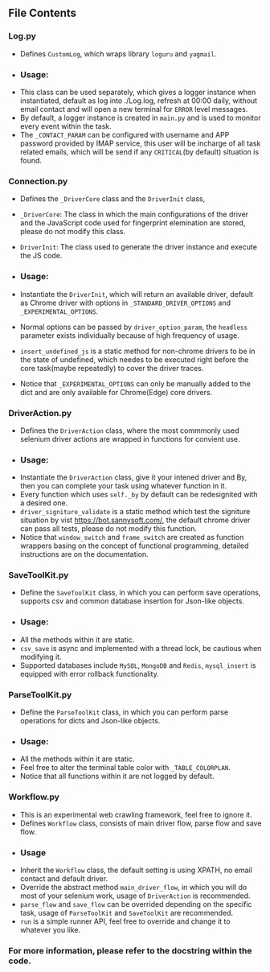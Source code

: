 ## File Contents
### Log.py
- Defines `CustomLog`, which wraps library `loguru` and `yagmail`.
- ### Usage:
- This class can be used separately, which gives a logger instance when instantiated, default as 
log into ./Log.log, refresh at 00:00 daily, without email contact and will open a new terminal for `ERROR`
level messages.
- By default, a logger instance is created in `main.py` and is used to monitor every event within the task.
- The `_CONTACT_PARAM` can be configured with username and APP password provided by 
IMAP service, this user will be incharge of all task related emails, which will be send if any `CRITICAL`(by default)
situation is found.

### Connection.py
- Defines the `_DriverCore` class and the `DriverInit` class, 
- `_DriverCore`: The class in which the main configurations of the driver and the JavaScript code used for 
fingerprint elemination are stored, please do not modify this class.
- `DriverInit`: The class used to generate the driver instance and execute the JS code.

- ### Usage:
- Instantiate the `DriverInit`, which will return an available driver, default as Chrome driver with 
options in `_STANDARD_DRIVER_OPTIONS` and `_EXPERIMENTAL_OPTIONS`.
- Normal options can be passed by `driver_option_param`, the `headless` parameter exists individually
because of high frequency of usage.
- `insert_undefined_js` is a static method for non-chrome drivers to be in the state of undefined, which 
needes to be executed right before the core task(maybe repeatedly) to cover the driver traces.
- Notice that `_EXPERIMENTAL_OPTIONS` can only be manually added to the dict and are only available
for Chrome(Edge) core drivers.

### DriverAction.py
- Defines the `DriverAction` class, where the most commmonly used selenium driver actions are wrapped in 
functions for convient use.
- ### Usage:
- Instantiate the `DriverAction` class, give it your intened driver and By, then you can complete your 
task using whatever function in it.
- Every function which uses `self._by` by default can be redesignited with a desired one.
- `driver_signiture_validate` is a static method which test the signiture situation by vist <https://bot.sannysoft.com/>,
the default chrome driver can pass all tests, please do not modify this function.
- Notice that `window_switch` and `frame_switch` are created as function wrappers basing on the concept of
functional programming, detailed instructions are on the documentation.

### SaveToolKit.py
- Define the `SaveToolKit` class, in which you can perform save operations, supports csv and 
common database insertion for Json-like objects.
- ### Usage:
- All the methods within it are static.
- `csv_save` is async and implemented with a thread lock, be cautious when 
modifying it.
- Supported databases include `MySQL`, `MongoDB` and `Redis`, `mysql_insert` is equipped with
error rollback functionality.

### ParseToolKit.py
- Define the `ParseToolKit` class, in which you can perform parse operations for dicts and Json-like
objects.
- ### Usage:
- All the methods within it are static.
- Feel free to alter the terminal table color with `_TABLE_COLORPLAN`.
- Notice that all functions within it are not logged by default.

### Workflow.py
- This is an experimental web crawling framework, feel free to ignore it.
- Defines `Workflow` class, consists of main driver flow, parse flow and save flow.
- ### Usage
- Inherit the `Workflow` class, the default setting is using XPATH, no email contact and
default driver.
- Override the abstract method `main_driver_flow`, in which you will do most of your selenium work,
usage of `DriverAction` is  recommended.
- `parse_flow` and `save_flow` can be overrided depending on the specific task, usage of `ParseToolKit` and `SaveToolKit`
are recommended.
- `run` is a simple runner API, feel free to override and change it to whatever you like.

### For more information, please refer to the docstring within the code.